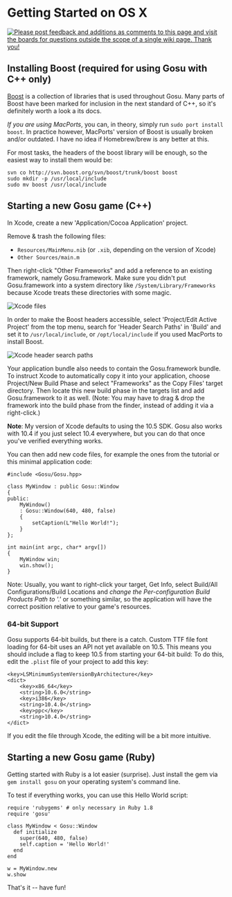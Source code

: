 # Getting Started on OS X

[ ![Please post feedback and additions as comments to this page and visit the boards for questions outside the scope of a single wiki page. Thank you!][IMG:forum] ][forum]

## Installing Boost (required for using Gosu with C++ only)

[Boost][] is a collection of libraries that is used throughout Gosu. Many parts of Boost have been marked for inclusion in the next standard of C++, so it's definitely worth a look a its docs.

_If you are using MacPorts_, you can, in theory, simply run `sudo port install boost`. In practice however, MacPorts' version of Boost is usually broken and/or outdated. I have no idea if Homebrew/brew is any better at this.

For most tasks, the headers of the boost library will be enough, so the easiest way to install them would be:

	svn co http://svn.boost.org/svn/boost/trunk/boost boost
	sudo mkdir -p /usr/local/include
	sudo mv boost /usr/local/include

## Starting a new Gosu game (C++)

In Xcode, create a new 'Application/Cocoa Application' project.

Remove & trash the following files:

* `Resources/MainMenu.nib` (or `.xib`, depending on the version of Xcode)
* `Other Sources/main.m`

Then right-click "Other Frameworks" and add a reference to an existing framework, namely Gosu.framework. Make sure you didn't put Gosu.framework into a system directory like `/System/Library/Frameworks` because Xcode treats these directories with some magic.

![Xcode files][FIG:Xcode.files]

In order to make the Boost headers accessible, select 'Project/Edit Active Project' from the top menu, search for 'Header Search Paths' in 'Build' and set it to `/usr/local/include`, or `/opt/local/include` if you used MacPorts to install Boost.

![Xcode header search paths][FIG:Xcode.headers]

Your application bundle also needs to contain the Gosu.framework bundle. To instruct Xcode to automatically copy it into your application, choose Project/New Build Phase and select "Frameworks" as the Copy Files' target directory. Then locate this new build phase in the targets list and add Gosu.framework to it as well. (Note: You may have to drag & drop the framework into the build phase from the finder, instead of adding it via a right-click.)

__Note__: My version of Xcode defaults to using the 10.5 SDK. Gosu also works with 10.4 if you just select 10.4 everywhere, but you can do that once you've verified everything works.

You can then add new code files, for example the ones from the tutorial or this minimal application code:

	#include <Gosu/Gosu.hpp>

	class MyWindow : public Gosu::Window
	{
	public:
	    MyWindow()
	    : Gosu::Window(640, 480, false)
	    {
	        setCaption(L"Hello World!");
	    }
	};

	int main(int argc, char* argv[])
	{
	    MyWindow win;
	    win.show();
	}

Note: Usually, you want to right-click your target, Get Info, select Build/All Configurations/Build Locations and _change the Per-configuration Build Products Path to '.'_ or something similar, so the application will have the correct position relative to your game's resources.

### 64-bit Support

Gosu supports 64-bit builds, but there is a catch. Custom TTF file font loading for 64-bit uses an API not yet available on 10.5. This means you should include a flag to keep 10.5 from starting your 64-bit build: To do this, edit the `.plist` file of your project to add this key:

	<key>LSMinimumSystemVersionByArchitecture</key>
	<dict>
		<key>x86_64</key>
		<string>10.6.0</string>
		<key>i386</key>
		<string>10.4.0</string>
		<key>ppc</key>
		<string>10.4.0</string>
	</dict>

If you edit the file through Xcode, the editing will be a bit more intuitive.

## Starting a new Gosu game (Ruby)

Getting started with Ruby is a lot easier (surprise). Just install the gem via `gem install gosu` on your operating system's command line.

To test if everything works, you can use this Hello World script:

	require 'rubygems' # only necessary in Ruby 1.8
	require 'gosu'

	class MyWindow < Gosu::Window
	  def initialize
	    super(640, 480, false)
	    self.caption = 'Hello World!'
	  end
	end

	w = MyWindow.new
	w.show

That's it -- have fun!

[boost]: http://www.boost.org/
[forum]: http://www.libgosu.org/cgi-bin/mwf/forum.pl
[IMG:forum]: http://www.libgosu.org/wiki_images/board_link.png
[FIG:Xcode.files]: http://www.libgosu.org/wiki_images/xcode_files.png
[FIG:Xcode.headers]: http://www.libgosu.org/wiki_images/xcode_header_paths.png
